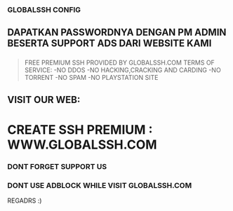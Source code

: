 
### GLOBALSSH CONFIG

## DAPATKAN PASSWORDNYA DENGAN PM ADMIN BESERTA SUPPORT ADS DARI WEBSITE KAMI

###
> FREE PREMIUM SSH
> PROVIDED BY GLOBALSSH.COM
> TERMS OF SERVICE:
> -NO DDOS
> -NO HACKING,CRACKING AND CARDING
> -NO TORRENT
> -NO SPAM
> -NO PLAYSTATION SITE
###
## VISIT OUR WEB:
# CREATE SSH PREMIUM : WWW.GLOBALSSH.COM
### DONT FORGET SUPPORT US
### DONT USE ADBLOCK WHILE VISIT GLOBALSSH.COM

REGADRS :)
